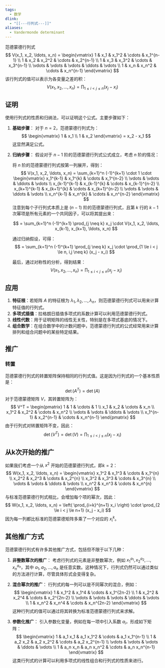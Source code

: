 ```yaml
---
tags:
  - 数学
dlink:
  - "[[---行列式---]]"
aliases:
  - Vandermonde determinant
---
```

范德蒙德行列式
$$
V(x_1, x_2, \ldots, x_n) = \begin{vmatrix}
1 & x_1 & x_1^2 & \cdots & x_1^{n-1} \\
1 & x_2 & x_2^2 & \cdots & x_2^{n-1} \\
1 & x_3 & x_3^2 & \cdots & x_3^{n-1} \\
\vdots & \vdots & \vdots & \ddots & \vdots \\
1 & x_n & x_n^2 & \cdots & x_n^{n-1}
\end{vmatrix}
$$
该行列式的值可以表示为各变量之差的积：
$$
V(x_1, x_2, \ldots, x_n) = \prod_{1 \le i < j \le n} (x_j - x_i)
$$

## 证明

使用行列式的性质和归纳法，可以证明这个公式。主要步骤如下：

1. **基础步骤**：
   对于 $n = 2$，范德蒙德行列式为：
   $$
   \begin{vmatrix}
   1 & x_1 \\
   1 & x_2
   \end{vmatrix} = x_2 - x_1
   $$
   这显然满足公式。

2. **归纳步骤**：
   假设对于 $n-1$ 阶的范德蒙德行列式公式成立，考虑 $n$ 阶的情况：

   将 $n$ 阶的范德蒙德行列式按第一列展开，得到：
   $$
   V(x_1, x_2, \ldots, x_n) = \sum_{k=1}^n (-1)^{k+1} \cdot 1 \cdot \begin{vmatrix}
   x_1^{k-1} & x_1^{k} & \cdots & x_1^{n-2} \\
   \vdots & \vdots & \ddots & \vdots \\
   x_{k-1}^{k-1} & x_{k-1}^{k} & \cdots & x_{k-1}^{n-2} \\
   x_{k+1}^{k-1} & x_{k+1}^{k} & \cdots & x_{k+1}^{n-2} \\
   \vdots & \vdots & \ddots & \vdots \\
   x_n^{k-1} & x_n^{k} & \cdots & x_n^{n-2}
   \end{vmatrix}
   $$
   注意到每个子行列式本质上是 $(n-1)$ 阶的范德蒙德行列式，且第 $k$ 行的 $k-1$ 次幂项是所有元素的一个共同因子，可以将其提出来：

   $$
   = \sum_{k=1}^n (-1)^{k+1} \prod_{j \neq k} x_j \cdot V(x_1, x_2, \ldots, x_{k-1}, x_{k+1}, \ldots, x_n)
   $$

   通过归纳假设，可得：
   $$
   = \sum_{k=1}^n (-1)^{k+1} \prod_{j \neq k} x_j \cdot \prod_{1 \le i < j \le n, i,j \neq k} (x_j - x_i)
   $$

   最后，通过对称性的分析，得到结果：
   $$
   V(x_1, x_2, \ldots, x_n) = \prod_{1 \le i < j \le n} (x_j - x_i)
   $$

## 应用
1. **特征根**：若矩阵 $A$ 的特征根为 $\lambda_1, \lambda_2, \ldots, \lambda_n$，则范德蒙德行列式可以用来计算特征值的行列式。
2. **多项式插值**：拉格朗日插值多项式的系数计算可以利用范德蒙德行列式。
3. **线性代数**：用于证明矩阵的线性无关性，特别是在多项式基底的情况下。
4. **组合数学**：在组合数学中的计数问题中，范德蒙德行列式的公式经常用来计算排列和组合问题中的某些特定结果。

## 推广

### 转置
范德蒙德行列式的转置矩阵保持相同的行列式值。这是因为行列式的一个基本性质是：
$$
\det(A^T) = \det(A)
$$
对于范德蒙德矩阵 $V$，其转置矩阵为：
$$
V^T = \begin{pmatrix}
1 & 1 & \cdots & 1 \\
x_1 & x_2 & \cdots & x_n \\
x_1^2 & x_2^2 & \cdots & x_n^2 \\
\vdots & \vdots & \ddots & \vdots \\
x_1^{n-1} & x_2^{n-1} & \cdots & x_n^{n-1}
\end{pmatrix}
$$
由于行列式对转置矩阵不变，因此：
$$
\det(V^T) = \det(V) = \prod_{1 \le i < j \le n} (x_j - x_i)
$$

## 从k次开始的推广
如果我们考虑一个从 $x^2$ 开始的范德蒙德行列式，即$k=2$：
$$
W(x_1, x_2, \ldots, x_n) = \begin{vmatrix}
x_1^2 & x_1^3 & \cdots & x_1^{n} \\
x_2^2 & x_2^3 & \cdots & x_2^{n} \\
x_3^2 & x_3^3 & \cdots & x_3^{n} \\
\vdots & \vdots & \ddots & \vdots \\
x_n^2 & x_n^3 & \cdots & x_n^{n}
\end{vmatrix}
$$
与标准范德蒙德行列式相比，会增加每个项的幂次，因此：
$$
W(x_1, x_2, \ldots, x_n) = \left( \prod_{i=k}^{n+1} x_i \right) \cdot \prod_{2 \le i < j \le n+1} (x_j - x_i)
$$
因为每一列都比标准的范德蒙德矩阵多乘了一个对应的 $x_i^k$。

## 其他推广方式

范德蒙德行列式有许多其他推广方式，包括但不限于以下几种：

1. **非整数幂次的推广**：
   考虑行列式的元素是非整数幂次，例如 $x_1^{a_1}, x_2^{a_2}, \ldots, x_n^{a_n}$，其中 $a_1, a_2, \ldots, a_n$ 是任意实数。这种情况下，行列式仍然可以通过类似的方法进行计算，尽管具体形式会变得复杂。

2. **混合幂次的推广**：
   行列式的每一列可以是不同幂次的混合，例如：
   $$
   \begin{vmatrix}
   1 & x_1^2 & x_1^4 & \cdots & x_1^{2n-2} \\
   1 & x_2^2 & x_2^4 & \cdots & x_2^{2n-2} \\
   \vdots & \vdots & \vdots & \ddots & \vdots \\
   1 & x_n^2 & x_n^4 & \cdots & x_n^{2n-2}
   \end{vmatrix}
   $$
   这种行列式的值可以通过将其转换为标准范德蒙德行列式来求解。

3. **参数化推广**：
   引入参数化变量，例如在每一项中引入系数 $a_i$，形成如下矩阵：
   $$
   \begin{vmatrix}
   1 & a_1 x_1 & a_1 x_1^2 & \cdots & a_1 x_1^{n-1} \\
   1 & a_2 x_2 & a_2 x_2^2 & \cdots & a_2 x_2^{n-1} \\
   \vdots & \vdots & \vdots & \ddots & \vdots \\
   1 & a_n x_n & a_n x_n^2 & \cdots & a_n x_n^{n-1}
   \end{vmatrix}
   $$
   这类行列式的计算可以利用多项式的线性组合和行列式的性质来进行。
